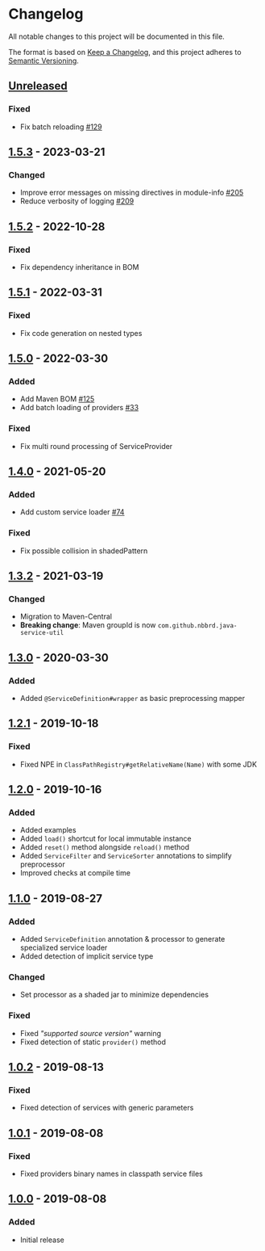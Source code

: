 # Changelog
All notable changes to this project will be documented in this file.

The format is based on [Keep a Changelog](https://keepachangelog.com/en/1.0.0/),
and this project adheres to [Semantic Versioning](https://semver.org/spec/v2.0.0.html).

## [Unreleased]

### Fixed

- Fix batch reloading [#129](https://github.com/nbbrd/java-service-util/issues/129)

## [1.5.3] - 2023-03-21

### Changed

- Improve error messages on missing directives in module-info [#205](https://github.com/nbbrd/java-service-util/issues/205)
- Reduce verbosity of logging [#209](https://github.com/nbbrd/java-service-util/issues/209)

## [1.5.2] - 2022-10-28

### Fixed

- Fix dependency inheritance in BOM

## [1.5.1] - 2022-03-31

### Fixed

- Fix code generation on nested types

## [1.5.0] - 2022-03-30

### Added

- Add Maven BOM [#125](https://github.com/nbbrd/java-service-util/issues/125)
- Add batch loading of providers [#33](https://github.com/nbbrd/java-service-util/issues/33)

### Fixed

- Fix multi round processing of ServiceProvider

## [1.4.0] - 2021-05-20

### Added

- Add custom service loader [#74](https://github.com/nbbrd/java-service-util/issues/74)

### Fixed

- Fix possible collision in shadedPattern

## [1.3.2] - 2021-03-19

### Changed

- Migration to Maven-Central
- **Breaking change**: Maven groupId is now `com.github.nbbrd.java-service-util`

## [1.3.0] - 2020-03-30

### Added

- Added `@ServiceDefinition#wrapper` as basic preprocessing mapper

## [1.2.1] - 2019-10-18

### Fixed

- Fixed NPE in `ClassPathRegistry#getRelativeName(Name)` with some JDK

## [1.2.0] - 2019-10-16

### Added

- Added examples
- Added `load()` shortcut for local immutable instance
- Added `reset()` method alongside `reload()` method
- Added `ServiceFilter` and `ServiceSorter` annotations to simplify preprocessor
- Improved checks at compile time

## [1.1.0] - 2019-08-27

### Added

- Added `ServiceDefinition` annotation & processor to generate specialized service loader
- Added detection of implicit service type

### Changed

- Set processor as a shaded jar to minimize dependencies

### Fixed

- Fixed _"supported source version"_ warning
- Fixed detection of static `provider()` method

## [1.0.2] - 2019-08-13

### Fixed

- Fixed detection of services with generic parameters

## [1.0.1] - 2019-08-08

### Fixed

- Fixed providers binary names in classpath service files

## [1.0.0] - 2019-08-08

### Added

- Initial release

[Unreleased]: https://github.com/nbbrd/java-service-util/compare/v1.5.3...HEAD
[1.5.3]: https://github.com/nbbrd/java-service-util/compare/v1.5.2...v1.5.3
[1.5.2]: https://github.com/nbbrd/java-service-util/compare/v1.5.1...v1.5.2
[1.5.1]: https://github.com/nbbrd/java-service-util/compare/v1.5.0...v1.5.1
[1.5.0]: https://github.com/nbbrd/java-service-util/compare/v1.4.0...v1.5.0
[1.4.0]: https://github.com/nbbrd/java-service-util/compare/v1.3.2...v1.4.0
[1.3.2]: https://github.com/nbbrd/java-service-util/compare/v1.3.0...v1.3.2
[1.3.0]: https://github.com/nbbrd/java-service-util/compare/v1.2.1...v1.3.0
[1.2.1]: https://github.com/nbbrd/java-service-util/compare/v1.2.0...v1.2.1
[1.2.0]: https://github.com/nbbrd/java-service-util/compare/v1.1.0...v1.2.0
[1.1.0]: https://github.com/nbbrd/java-service-util/compare/v1.0.2...v1.1.0
[1.0.2]: https://github.com/nbbrd/java-service-util/compare/v1.0.1...v1.0.2
[1.0.1]: https://github.com/nbbrd/java-service-util/compare/v1.0.0...v1.0.1
[1.0.0]: https://github.com/nbbrd/java-service-util/releases/tag/v1.0.0
